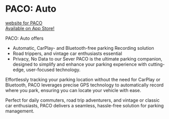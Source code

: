 # PACO: Auto
 <u><a href="http://www.pacoffical.com" >website for PACO</a></u> </br>
<u><a href="https://apps.apple.com/app/paco-auto/id6746071368" >Available on App Store!</a></u> </br>

PACO: Auto offers
- Automatic, CarPlay- and Bluetooth-free parking Recording solution
- Road trippers, and vintage car enthusiasts essential
- Privacy, No Data to our Sever
PACO is the ultimate parking companion, designed to simplify and enhance your parking experience with cutting-edge, user-focused technology.

Effortlessly tracking your parking location without the need for CarPlay or Bluetooth, PACO leverages precise GPS technology to automatically record where you park, ensuring you can locate your vehicle with ease. 

Perfect for daily commuters, road trip adventurers, and vintage or classic car enthusiasts, PACO delivers a seamless, hassle-free solution for parking management.
